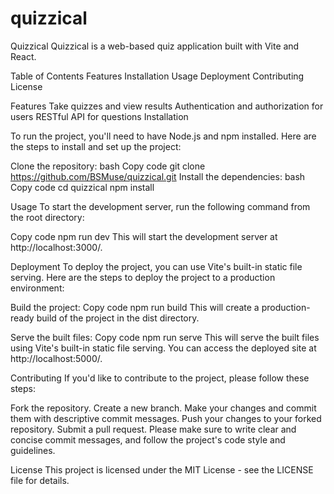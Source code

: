 # quizzical 

Quizzical
Quizzical is a web-based quiz application built with Vite and React.

Table of Contents
Features
Installation
Usage
Deployment
Contributing
License

Features
Take quizzes and view results
Authentication and authorization for users
RESTful API for questions
Installation

To run the project, you'll need to have Node.js and npm installed. Here are the steps to install and set up the project:

Clone the repository:
bash
Copy code
git clone https://github.com/BSMuse/quizzical.git
Install the dependencies:
bash
Copy code
cd quizzical
npm install

Usage
To start the development server, run the following command from the root directory:

Copy code
npm run dev
This will start the development server at http://localhost:3000/.

Deployment
To deploy the project, you can use Vite's built-in static file serving. Here are the steps to deploy the project to a production environment:

Build the project:
Copy code
npm run build
This will create a production-ready build of the project in the dist directory.

Serve the built files:
Copy code
npm run serve
This will serve the built files using Vite's built-in static file serving. You can access the deployed site at http://localhost:5000/.

Contributing
If you'd like to contribute to the project, please follow these steps:

Fork the repository.
Create a new branch.
Make your changes and commit them with descriptive commit messages.
Push your changes to your forked repository.
Submit a pull request.
Please make sure to write clear and concise commit messages, and follow the project's code style and guidelines.

License
This project is licensed under the MIT License - see the LICENSE file for details.
